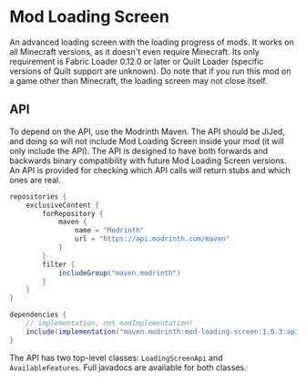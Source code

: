 # Mod Loading Screen

An advanced loading screen with the loading progress of mods. It works on all Minecraft versions, as it doesn't even require Minecraft. Its only requirement is Fabric Loader 0.12.0 or later or Quilt Loader (specific versions of Quilt support are unknown). Do note that if you run this mod on a game other than Minecraft, the loading screen may not close itself. 

## API

To depend on the API, use the Modrinth Maven. The API should be JiJed, and doing so will not include Mod Loading Screen inside your mod (it will only include the API). The API is designed to have both forwards and backwards binary compatibility with future Mod Loading Screen versions. An API is provided for checking which API calls will return stubs and which ones are real.

```gradle
repositories {
    exclusiveContent {
        forRepository {
            maven {
                name = "Modrinth"
                url = "https://api.modrinth.com/maven"
            }
        }
        filter {
            includeGroup("maven.modrinth")
        }
    }
}

dependencies {
    // implementation, not modImplementation!
    include(implementation("maven.modrinth:mod-loading-screen:1.0.3:api"))
}
```

The API has two top-level classes: `LoadingScreenApi` and `AvailableFeatures`. Full javadocs are available for both classes.
